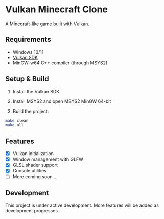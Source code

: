 # Vulkan Minecraft Clone

A Minecraft-like game built with Vulkan.

## Requirements

- Windows 10/11
- [Vulkan SDK](https://vulkan.lunarg.com/sdk/home)
- MinGW-w64 C++ compiler (through MSYS2)

## Setup & Build

1. Install the Vulkan SDK
2. Install MSYS2 and open MSYS2 MinGW 64-bit

4. Build the project:
```bash
make clean
make all
```

## Features

- [x] Vulkan initialization
- [x] Window management with GLFW
- [x] GLSL shader support
- [x] Console utilities
- [ ] More coming soon...

## Development

This project is under active development. More features will be added as development progresses.